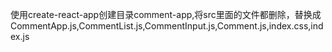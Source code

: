 使用create-react-app创建目录comment-app,将src里面的文件都删除，替换成CommentApp.js,CommentList.js,CommentInput.js,Comment.js,index.css,index.js

